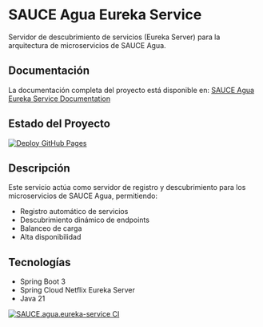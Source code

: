 # SAUCE Agua Eureka Service

Servidor de descubrimiento de servicios (Eureka Server) para la arquitectura de microservicios de SAUCE Agua.

## Documentación

La documentación completa del proyecto está disponible en: [SAUCE Agua Eureka Service Documentation](https://sauce-services.github.io/SAUCE.agua.eureka-service/)

## Estado del Proyecto

[![Deploy GitHub Pages](https://github.com/SAUCE-services/SAUCE.agua.eureka-service/actions/workflows/pages.yml/badge.svg)](https://github.com/SAUCE-services/SAUCE.agua.eureka-service/actions/workflows/pages.yml)

## Descripción

Este servicio actúa como servidor de registro y descubrimiento para los microservicios de SAUCE Agua, permitiendo:
- Registro automático de servicios
- Descubrimiento dinámico de endpoints
- Balanceo de carga
- Alta disponibilidad

## Tecnologías

- Spring Boot 3
- Spring Cloud Netflix Eureka Server
- Java 21

[![SAUCE.agua.eureka-service CI](https://github.com/SAUCE-services/SAUCE.agua.eureka-service/actions/workflows/maven.yml/badge.svg)](https://github.com/SAUCE-services/SAUCE.agua.eureka-service/actions/workflows/maven.yml)
